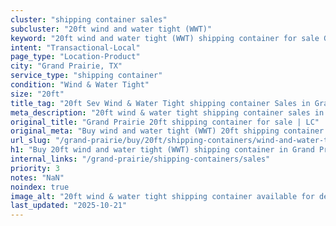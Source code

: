 ```yaml
---
cluster: "shipping container sales"
subcluster: "20ft wind and water tight (WWT)"
keyword: "20ft wind and water tight (WWT) shipping container for sale Grand Prairie, TX"
intent: "Transactional-Local"
page_type: "Location-Product"
city: "Grand Prairie, TX"
service_type: "shipping container"
condition: "Wind & Water Tight"
size: "20ft"
title_tag: "20ft Sev Wind & Water Tight shipping container Sales in Grand Prairie | LC Container"
meta_description: "20ft wind & water tight shipping container sales in Grand Prairie. Fast delivery, competitive pricing. Serving shipping containers area. Quote ID: BRI. Call (214) 524-4168 for your free quote today."
original_title: "Grand Prairie 20ft shipping container for sale | LC"
original_meta: "Buy wind and water tight (WWT) 20ft shipping container sale with local delivery in Grand Prairie, TX. LC Container — local Since 2003. Request a fast quote today."
url_slug: "/grand-prairie/buy/20ft/shipping-containers/wind-and-water-tight-wwt"
h1: "Buy 20ft wind and water tight (WWT) shipping container in Grand Prairie"
internal_links: "/grand-prairie/shipping-containers/sales"
priority: 3
notes: "NaN"
noindex: true
image_alt: "20ft wind & water tight shipping container available for delivery in Grand Prairie"
last_updated: "2025-10-21"
---
```


<!-- TODO: Add unique city/inventory copy, images, and internal links here. -->
